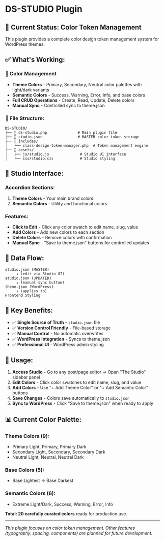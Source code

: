 # DS-STUDIO Plugin

## 🎯 **Current Status: Color Token Management**

This plugin provides a complete color design token management system for WordPress themes.

## ✅ **What's Working:**

### **🎨 Color Management**
- **Theme Colors** - Primary, Secondary, Neutral color palettes with light/dark variants
- **Semantic Colors** - Success, Warning, Error, Info, and base colors
- **Full CRUD Operations** - Create, Read, Update, Delete colors
- **Manual Sync** - Controlled sync to theme.json

### **📁 File Structure:**
```
DS-STUDIO/
├── 📄 ds-studio.php              # Main plugin file
├── 🎨 studio.json                # MASTER color token storage
├── 📁 includes/
│   └── class-design-token-manager.php  # Token management engine
├── 📁 assets/
│   ├── js/studio.js              # Studio UI interface
│   └── css/studio.css            # Studio styling
```

## 🎨 **Studio Interface:**

### **Accordion Sections:**
1. **Theme Colors** - Your main brand colors
2. **Semantic Colors** - Utility and functional colors

### **Features:**
- **Click to Edit** - Click any color swatch to edit name, slug, value
- **Add Colors** - Add new colors to each section
- **Delete Colors** - Remove colors with confirmation
- **Manual Sync** - "Save to theme.json" buttons for controlled updates

## 🔄 **Data Flow:**

```
studio.json (MASTER)
     ↓ (edit via Studio UI)
studio.json (UPDATED)
     ↓ (manual sync button)
theme.json (WordPress)
     ↓ (applies to)
Frontend Styling
```

## 🎯 **Key Benefits:**

- ✅ **Single Source of Truth** - `studio.json` file
- ✅ **Version Control Friendly** - File-based storage
- ✅ **Manual Control** - No automatic overwrites
- ✅ **WordPress Integration** - Syncs to theme.json
- ✅ **Professional UI** - WordPress admin styling

## 🚀 **Usage:**

1. **Access Studio** - Go to any post/page editor → Open "The Studio" sidebar panel
2. **Edit Colors** - Click color swatches to edit name, slug, and value
3. **Add Colors** - Use "+ Add Theme Color" or "+ Add Semantic Color" buttons
4. **Save Changes** - Colors save automatically to `studio.json`
5. **Sync to WordPress** - Click "Save to theme.json" when ready to apply

## 📊 **Current Color Palette:**

### Theme Colors (9):
- Primary Light, Primary, Primary Dark
- Secondary Light, Secondary, Secondary Dark  
- Neutral Light, Neutral, Neutral Dark

### Base Colors (5):
- Base Lightest → Base Darkest

### Semantic Colors (6):
- Extreme Light/Dark, Success, Warning, Error, Info

**Total: 20 carefully curated colors** ready for production use.

---

*This plugin focuses on color token management. Other features (typography, spacing, components) are planned for future development.*
